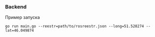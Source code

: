 ### Backend

Пример запуска 
```
go run main.go --reestr=path/to/rosreestr.json --long=51.528274 --lat=46.049874
```
